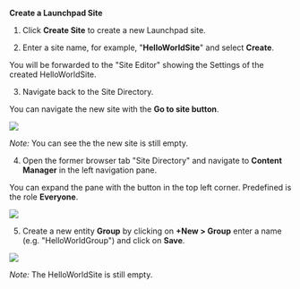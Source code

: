 **Create a Launchpad Site**
  
1. Click **Create Site** to create a new Launchpad site.

2. Enter a site name, for example, "**HelloWorldSite**" and select **Create**.

You will be forwarded to the "Site Editor" showing the Settings of the created HelloWorldSite.

3. Navigate back to the Site Directory.
  
You can navigate the new site with the **Go to site button**.
  
![](../images/Go_to_site.png")
  
*Note:* You can see the the new site is still empty.

4. Open the former browser tab "Site Directory" and navigate to **Content Manager** in the left navigation pane.

You can expand the pane with the button in the top left corner. Predefined is the role **Everyone**.

![](../images/Expand_pane.png") 
 
5. Create a new entity **Group** by clicking on **+New > Group** enter a name (e.g. "HelloWorldGroup") and click on **Save**. 

![](../images/Group.png") 
  
*Note:* The HelloWorldSite is still empty.

